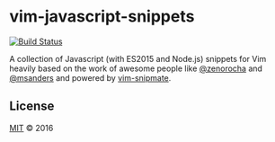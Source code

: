 # vim-javascript-snippets
[![Build Status](https://travis-ci.org/grvcoelho/vim-javascript-snippets.svg?branch=master)](https://travis-ci.org/grvcoelho/vim-javascript-snippets)

A collection of Javascript (with ES2015 and Node.js) snippets for Vim heavily based on the work of awesome people like [@zenorocha](https://github.com/zenorocha) and [@msanders](https://github.com/msanders) and powered by [vim-snipmate](https://github.com/garbas/vim-snipmate).

## License
[MIT](https://github.com/grvcoelho/pagarme-node/blob/master/LICENSE) &copy; 2016
